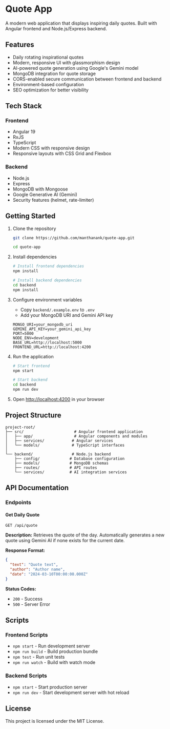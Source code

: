 # Quote App

A modern web application that displays inspiring daily quotes. Built with Angular frontend and Node.js/Express backend.

## Features

- Daily rotating inspirational quotes
- Modern, responsive UI with glassmorphism design
- AI-powered quote generation using Google's Gemini model
- MongoDB integration for quote storage
- CORS-enabled secure communication between frontend and backend
- Environment-based configuration
- SEO optimization for better visibility

## Tech Stack

### Frontend

- Angular 19
- RxJS
- TypeScript
- Modern CSS with responsive design
- Responsive layouts with CSS Grid and Flexbox

### Backend

- Node.js
- Express
- MongoDB with Mongoose
- Google Generative AI (Gemini)
- Security features (helmet, rate-limiter)

## Getting Started

1. Clone the repository

    ```sh
    git clone https://github.com/manthanank/quote-app.git
    ```

    ```sh
    cd quote-app
    ```

2. Install dependencies

    ```sh
    # Install frontend dependencies
    npm install

    # Install backend dependencies
    cd backend
    npm install
    ```

3. Configure environment variables

    - Copy `backend/.example.env` to `.env`
    - Add your MongoDB URI and Gemini API key

    ```text
    MONGO_URI=your_mongodb_uri
    GEMINI_API_KEY=your_gemini_api_key
    PORT=5000
    NODE_ENV=development
    BASE_URL=http://localhost:5000
    FRONTEND_URL=http://localhost:4200
    ```

4. Run the application

    ```sh
    # Start frontend
    npm start
    
    # Start backend
    cd backend
    npm run dev
    ```

5. Open <http://localhost:4200> in your browser

## Project Structure

```text
project-root/
├── src/                      # Angular frontend application
│   ├── app/                  # Angular components and modules
│   ├── services/            # Angular services
│   └── models/              # TypeScript interfaces
│
└── backend/                 # Node.js backend
    ├── config/             # Database configuration
    ├── models/             # MongoDB schemas
    ├── routes/             # API routes
    └── services/           # AI integration services
```

## API Documentation

### Endpoints

#### Get Daily Quote

```http
GET /api/quote
```

**Description:**
Retrieves the quote of the day. Automatically generates a new quote using Gemini AI if none exists for the current date.

**Response Format:**

```json
{
  "text": "Quote text",
  "author": "Author name",
  "date": "2024-03-10T00:00:00.000Z"
}
```

**Status Codes:**

- `200` - Success
- `500` - Server Error

## Scripts

### Frontend Scripts

- `npm start` - Run development server
- `npm run build` - Build production bundle
- `npm test` - Run unit tests
- `npm run watch` - Build with watch mode

### Backend Scripts

- `npm start` - Start production server
- `npm run dev` - Start development server with hot reload

## License

This project is licensed under the MIT License.

